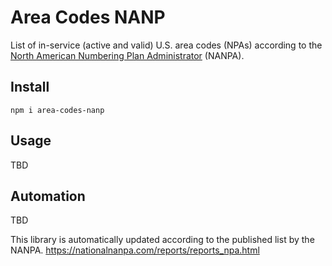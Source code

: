 # Area Codes NANP

List of in-service (active and valid) U.S. area codes (NPAs) according to the [North American Numbering Plan Administrator](https://nationalnanpa.com/index.html) (NANPA).

## Install

`npm i area-codes-nanp`

## Usage

TBD

## Automation

TBD

This library is automatically updated according to the published list by the NANPA.
https://nationalnanpa.com/reports/reports_npa.html
